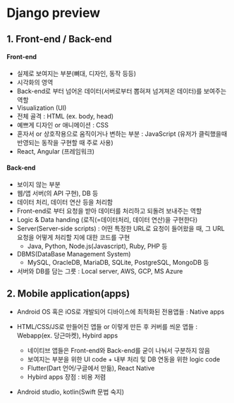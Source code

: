 # Django preview



## 1. Front-end / Back-end

#### Front-end

* 실제로 보여지는 부분(뼈대, 디자인, 동작 등등)
* 시각화의 영역
* Back-end로 부터 넘어온 데이터(서버로부터 뽑혀져 넘겨져온 데이터)를 보여주는 역할
* Visualization (UI)
* 전체 골격 : HTML (ex. body, head)
* 예쁘게 디자인 or 애니메이션 : CSS
* 혼자서 or 상호작용으로 움직이거나 변하는 부분 :  JavaScript (유저가 클릭했을때 반영되는 동작을 구현할 때 주로 사용)
* React, Angular (프레임워크)

#### Back-end

* 보이지 않는 부분
* 웹/앱 서버(의 API 구현), DB 등
* 데이터 처리, 데이터 연산 등을 처리함
* Front-end로 부터 요청을 받아 데이터를 처리하고 되돌려 보내주는 역할
* Logic & Data handing (로직(=데이터처리, 데이터 연산)을 구현한다)
* Server(Server-side scripts) : 어떤 특정한 URL로 요청이 들어왔을 때,  그  URL 요청을 어떻게 처리할 지에 대한 코드를 구현
  * Java, Python, Node.js(Javascript), Ruby, PHP 등
* DBMS(DataBase Management System)
  * MySQL, OracleDB, MariaDB, SQLite, PostgreSQL, MongoDB 등
* 서버와 DB를 담는 그릇 : Local server, AWS, GCP, MS Azure

 

## 2. Mobile application(apps)

* Android OS 혹은 iOS로 개발되어 디바이스에 최적화된 전용앱들 : Native apps
* HTML/CSS/JS로 만들어진 앱들 or 이렇게 만든 후 커버를 씌운 앱들 : Webapp(ex. 당근마켓), Hybird apps
  * 네이티브 앱들은 Front-end와 Back-end를 굳이 나눠서 구분하지 않음
  * 보여지는 부분을 위한 UI code + 내부 처리 및 DB 연동을 위한 logic code
  *  Flutter(Dart 언어/구글에서 만듦), React Native
  * Hybird apps 장점 : 비용 저렴

* Android studio, kotlin(Swift 문법 숙지)

